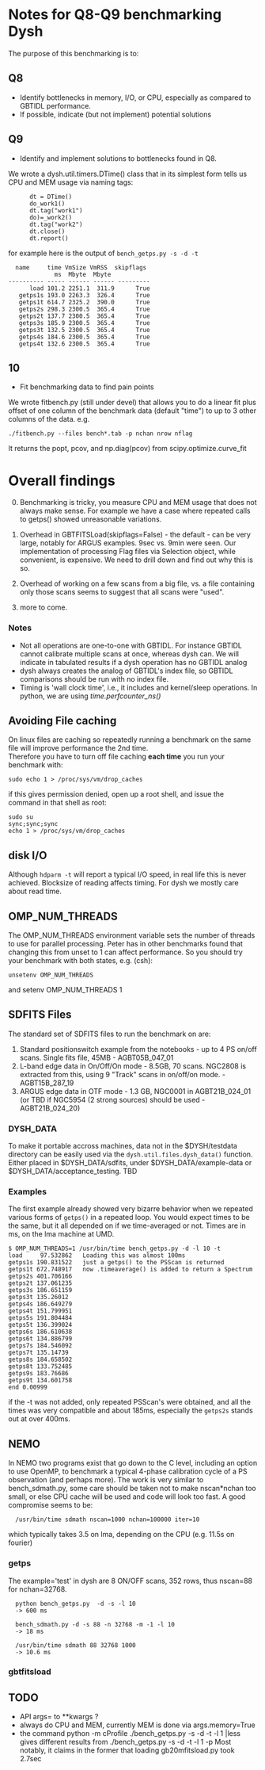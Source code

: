# Notes for Q8-Q9 benchmarking Dysh
 
The purpose of this  benchmarking is to:

## Q8
- Identify bottlenecks in memory, I/O, or CPU, especially as compared to GBTIDL performance.  
- If possible, indicate (but not implement) potential solutions

## Q9
- Identify and implement solutions to bottlenecks found in Q8.

We wrote a dysh.util.timers.DTime() class that in its simplest form tells us CPU and MEM usage via naming tags:

```
      dt = DTime()
      do_work1()
      dt.tag("work1")
      do)=_work2()
      dt.tag("work2")
      dt.close()
      dt.report()

```
for example here is the output of `bench_getps.py -s -d -t`

```
  name     time VmSize VmRSS  skipflags
             ms  Mbyte  Mbyte           
---------- ----- ------ ------ ---------
      load 101.2 2251.1  311.9      True
   getps1s 193.0 2263.3  326.4      True
   getps1t 614.7 2325.2  390.0      True
   getps2s 298.3 2300.5  365.4      True
   getps2t 137.7 2300.5  365.4      True
   getps3s 185.9 2300.5  365.4      True
   getps3t 132.5 2300.5  365.4      True
   getps4s 184.6 2300.5  365.4      True
   getps4t 132.6 2300.5  365.4      True
```
## 10
- Fit benchmarking data to find pain points

We wrote fitbench.py (still under devel) that allows you to do a linear fit plus offset of one column of the benchmark data (default "time") to up to 3 other columns of the data. e.g.

```
./fitbench.py --files bench*.tab -p nchan nrow nflag
```

It returns the popt, pcov, and np.diag(pcov) from scipy.optimize.curve_fit

# Overall findings

0. Benchmarking is tricky, you measure CPU and MEM usage that does not always make sense. For example we have a case where repeated
   calls to getps() showed unreasonable variations.

1. Overhead in GBTFITSLoad(skipflags=False) - the default - can be very large, notably for ARGUS examples. 9sec vs. 9min were seen.  Our implementation of processing Flag files via Selection object, while convenient, is expensive.  We need to drill down and find out why this is so.

2. Overhead of working on a few scans from a big file, vs. a file containing only those scans seems to suggest that all scans were "used".

3. more to come.


### Notes

  - Not all operations are one-to-one with GBTIDL. For instance GBTIDL cannot calibrate multiple scans at once, whereas dysh can.  We will indicate in tabulated results if a dysh operation has no GBTIDL analog
  - dysh always creates the analog of GBTIDL's index file, so GBTIDL comparisons should be run with no index file.
 - Timing is 'wall clock time', i.e., it includes and kernel/sleep operations.  In python, we are using  *time.perfcounter_ns()*

## Avoiding File caching

On linux files are caching so repeatedly running a benchmark on the same file will improve performance the 2nd time.  
Therefore you have to turn off file caching **each time** you run your benchmark with:

    sudo echo 1 > /proc/sys/vm/drop_caches

if this gives permission denied, open up a root shell, and issue the command in that shell as root:

    sudo su
    sync;sync;sync
    echo 1 > /proc/sys/vm/drop_caches

## disk I/O

Although `hdparm -t` will report a typical I/O speed, in real life this is never achieved. Blocksize of reading affects timing. For dysh we mostly care about read time.

## OMP_NUM_THREADS
The OMP_NUM_THREADS environment variable sets the number of threads to use for  parallel processing.  Peter has in other benchmarks found that changing this from unset to 1 can affect performance.   So you should try your benchmark with both states, e.g. (csh):

    unsetenv OMP_NUM_THREADS

and
    setenv OMP_NUM_THREADS 1

## SDFITS Files

The standard set of SDFITS files to run the benchmark on are:

1. Standard positionswitch example from the notebooks - up to 4 PS on/off scans. Single fits file, 45MB - AGBT05B_047_01
2. L-band edge data in On/Off/On mode - 8.5GB, 70 scans.   NGC2808 is extracted from this, using 9 "Track" scans in on/off/on mode. - AGBT15B_287_19
3. ARGUS edge data in OTF mode - 1.3 GB, NGC0001 in AGBT21B_024_01 (or TBD if NGC5954 (2 strong sources) should be used - AGBT21B_024_20)


### DYSH_DATA

To make it portable accross machines, data not in the $DYSH/testdata directory can be easily used via the `dysh.util.files.dysh_data()` function. Either placed
in $DYSH_DATA/sdfits, under $DYSH_DATA/example-data or $DYSH_DATA/acceptance_testing.   TBD


### Examples

The first example already showed very bizarre behavior when we repeated various forms of `getps()` in a repeated loop. You would expect
times to be the same, but it all depended on if we time-averaged or not.  Times are in ms, on the lma machine at UMD.

```
$ OMP_NUM_THREADS=1 /usr/bin/time bench_getps.py -d -l 10 -t
load     97.532862   Loading this was almost 100ms
getps1s 190.831522   just a getps() to the PSScan is returned
getps1t 672.748917   now .timeaverage() is added to return a Spectrum
getps2s 401.706166
getps2t 137.061235
getps3s 186.651159
getps3t 135.26012
getps4s 186.649279
getps4t 151.799951
getps5s 191.804484
getps5t 136.399024
getps6s 186.610638
getps6t 134.886799
getps7s 184.546092
getps7t 135.14739
getps8s 184.658502
getps8t 133.752485
getps9s 183.76686
getps9t 134.601758
end 0.00999
```
if the -t was not added, only repeated PSScan's were obtained, and all the times was very compatible and about 185ms, especially
the ``getps2s`` stands out at over 400ms.

## NEMO

In NEMO two programs exist that go down to the C level, including an option to use OpenMP, to benchmark a typical 4-phase calibration cycle
of a PS observation (and perhaps more). The work is very similar to bench_sdmath.py, some care should be taken not to make nscan*nchan too small,
or else CPU cache will be used and code will look too fast.  A good compromise seems to be:

      /usr/bin/time sdmath nscan=1000 nchan=100000 iter=10

which typically takes 3.5 on lma, depending on the CPU (e.g. 11.5s on fourier)

### getps

The example='test' in dysh are 8 ON/OFF scans, 352 rows, thus nscan=88 for nchan=32768.


      python bench_getps.py  -d -s -l 10 
      -> 600 ms

      bench_sdmath.py -d -s 88 -n 32768 -m -1 -l 10
      -> 18 ms

      /usr/bin/time sdmath 88 32768 1000
      -> 10.6 ms

### gbtfitsload

## TODO

- API args= to **kwargs ?
- always do CPU and MEM, currently MEM is done via args.memory=True
- the command
       python -m cProfile  ./bench_getps.py -s -d -t -l 1 |less
  gives different results from 
       ./bench_getps.py -s -d -t -l 1 -p
  Most notably, it claims in the former that loading gb20mfitsload.py took 2.7sec
